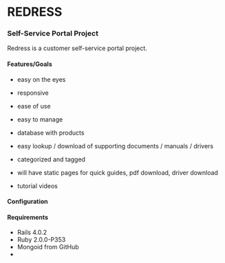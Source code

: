 # REDRESS
### Self-Service Portal Project   

Redress is a customer self-service portal project.
   

#### Features/Goals
* easy on the eyes
* responsive
* ease of use
* easy to manage

* database with products
* easy lookup / download of supporting documents / manuals / drivers
* categorized and tagged
* will have static pages for quick guides, pdf download, driver download
* tutorial videos


#### Configuration


#### Requirements
*   Rails 4.0.2
*   Ruby 2.0.0-P353
*   Mongoid from GitHub
*   

